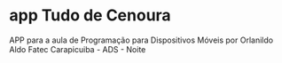 # app Tudo de Cenoura
APP para a aula de Programação para Dispositivos Móveis por Orlanildo Aldo
Fatec Carapicuiba - ADS - Noite